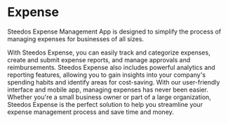 # Expense

Steedos Expense Management App is designed to simplify the process of managing expenses for businesses of all sizes. 

With Steedos Expense, you can easily track and categorize expenses, create and submit expense reports, and manage approvals and reimbursements. Steedos Expense also includes powerful analytics and reporting features, allowing you to gain insights into your company's spending habits and identify areas for cost-saving. With our user-friendly interface and mobile app, managing expenses has never been easier. Whether you're a small business owner or part of a large organization, Steedos Expense is the perfect solution to help you streamline your expense management process and save time and money.
